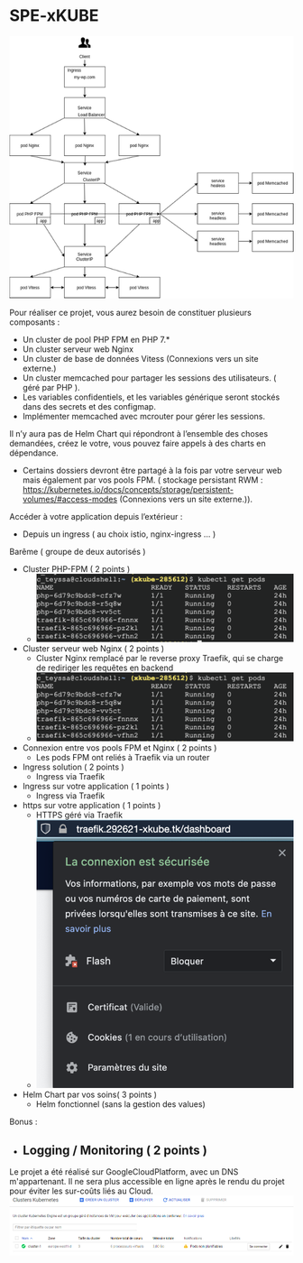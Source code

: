 # SPE-xKUBE

![schema-solution](images/spe-1.png)

Pour réaliser ce projet, vous aurez besoin de constituer plusieurs composants :

- Un cluster de pool PHP FPM en PHP 7.*
- Un cluster serveur web Nginx
- Un cluster de base de données Vitess (Connexions vers un site externe.)
- Un cluster memcached pour partager les sessions des utilisateurs. ( géré par PHP ).
- Les variables confidentiels, et les variables générique seront stockés dans des secrets et des configmap.
- Implémenter memcached avec mcrouter pour gérer les sessions.

Il n’y aura pas de Helm Chart qui répondront à l’ensemble des choses demandées, créez le votre, vous pouvez faire appels à des charts en dépendance.

- Certains dossiers devront être partagé à la fois par votre serveur web mais également par vos pools FPM. ( stockage persistant RWM : https://kubernetes.io/docs/concepts/storage/persistent-volumes/#access-modes (Connexions vers un site externe.)).
 
Accéder à votre application depuis l’extérieur : 

- Depuis un ingress ( au choix istio, nginx-ingress … )
 
Barême ( groupe de deux autorisés )

- Cluster PHP-FPM ( 2 points )
    - ![pods-list](images/pods.png)
- Cluster serveur web Nginx ( 2 points )
    - Cluster Nginx remplacé par le reverse proxy Traefik, qui se charge de rediriger les requêtes en backend
    - ![pods-list](images/pods.png)
- Connexion entre vos pools FPM et Nginx ( 2 points )
    - Les pods FPM ont reliés à Traefik via un router
- Ingress solution ( 2 points )
    - Ingress via Traefik
- Ingress sur votre application ( 1 points )
    - Ingress via Traefik
- https sur votre application ( 1 points )
    - HTTPS géré via Traefik
    - ![HTTPS-proof](images/HTTPS.png)
- Helm Chart par vos soins( 3 points )
    - Helm fonctionnel (sans la gestion des values)

Bonus :

- Logging / Monitoring ( 2 points )
    - 

Le projet a été réalisé sur GoogleCloudPlatform, avec un DNS m'appartenant. Il ne sera plus accessible en ligne après le rendu du projet pour éviter les sur-coûts liés au Cloud.
![cluster-solution](images/cluster.png)